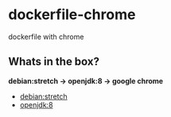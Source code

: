 # dockerfile-chrome

dockerfile with chrome

## Whats in the box?

**debian:stretch -> openjdk:8 -> google chrome**

- [debian:stretch](https://github.com/docker-library/buildpack-deps/blob/master/stretch/curl/Dockerfile)
- [openjdk:8](https://github.com/docker-library/openjdk/blob/master/8-jdk/Dockerfile)
